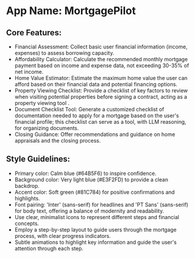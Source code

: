 # **App Name**: MortgagePilot

## Core Features:

- Financial Assessment: Collect basic user financial information (income, expenses) to assess borrowing capacity.
- Affordability Calculator: Calculate the recommended monthly mortgage payment based on income and expense data, not exceeding 30-35% of net income.
- Home Value Estimator: Estimate the maximum home value the user can afford based on their financial data and potential financing options.
- Property Viewing Checklist: Provide a checklist of key factors to review when visiting potential properties before signing a contract, acting as a property viewing tool .
- Document Checklist Tool: Generate a customized checklist of documentation needed to apply for a mortgage based on the user's financial profile; this checklist can serve as a tool, with LLM reasoning, for organizing documents.
- Closing Guidance: Offer recommendations and guidance on home appraisals and the closing process.

## Style Guidelines:

- Primary color: Calm blue (#64B5F6) to inspire confidence.
- Background color: Very light blue (#E3F2FD) to provide a clean backdrop.
- Accent color: Soft green (#81C784) for positive confirmations and highlights.
- Font pairing: 'Inter' (sans-serif) for headlines and 'PT Sans' (sans-serif) for body text, offering a balance of modernity and readability.
- Use clear, minimalist icons to represent different steps and financial concepts.
- Employ a step-by-step layout to guide users through the mortgage process, with clear progress indicators.
- Subtle animations to highlight key information and guide the user's attention through each step.